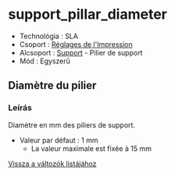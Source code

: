 # support\_pillar\_diameter

* Technológia : SLA
* Csoport : [Réglages de l'Impression](../sla_printer/sla_parameters.md)
* Alcsoport : [Support](../print_settings/print_settings.md#support) - Pilier de support
* Mód : Egyszerű

## Diamètre du pilier

### Leírás

Diamètre en mm des piliers de support.

* Valeur par défaut : 1 mm
  * La valeur maximale est fixée à 15 mm

[Vissza a változók listájához](variable_list.md)

